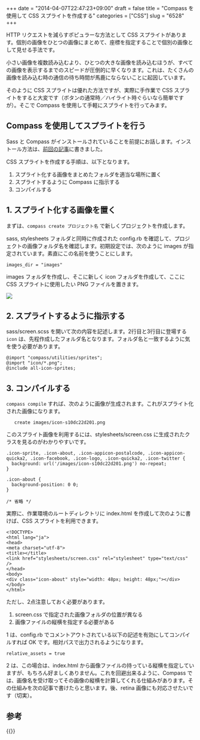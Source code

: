 +++
date = "2014-04-07T22:47:23+09:00"
draft = false
title = "Compass を使用して CSS スプライトを作成する"
categories = ["CSS"]
slug = "6528"
+++

HTTP リクエストを減らすポピュラーな方法として CSS スプライトがあります。個別の画像をひとつの画像にまとめて、座標を指定することで個別の画像として見せる手法です。

小さい画像を複数読み込むより、ひとつの大きな画像を読み込むほうが、すべての画像を表示するまでのスピードが圧倒的に早くなります。これは、たくさんの画像を読み込む時の通信の待ち時間が馬鹿にならないことに起因しています。

そのように CSS スプライトは優れた方法ですが、実際に手作業で CSS スプライトをすると大変です（ボタンの通常時／ハイライト時ぐらいなら簡単ですが）。そこで Compass を使用して手軽にスプライトを行ってみます。

## Compass を使用してスプライトを行う

Sass と Compass がインストールされていることを前提にお話します。インストール方法は、[前回の記事](http://rakuishi.com/archives/6519)に書きました。

CSS スプライトを作成する手順は、以下となります。


1. スプライト化する画像をまとめたフォルダを適当な場所に置く
1. スプライトするように Compass に指示する
1. コンパイルする


## 1. スプライト化する画像を置く

まずは、`compass create プロジェクト名` で新しくプロジェクトを作成します。

sass, stylesheets フォルダと同時に作成された config.rb を確認して、プロジェクトの画像フォルダ名を確認します。初期設定では、次のように images が指定されています。素直にこの名前を使うことにします。

```
images_dir = "images"
```

images フォルダを作成し、そこに新しく icon フォルダを作成して、ここに CSS スプライトに使用したい PNG ファイルを置きます。

![](/images/2014/04/6528_1.png)

## 2. スプライトするように指示する

sass/screen.scss を開いて次の内容を記述します。2行目と3行目に登場する `icon` は、先程作成したフォルダ名となります。フォルダ名と一致するように気を使う必要があります。

```
@import "compass/utilities/sprites";
@import "icon/*.png";
@include all-icon-sprites;
```

## 3. コンパイルする

`compass compile` すれば、次のように画像が生成されます。これがスプライト化された画像になります。

```
   create images/icon-s10dc22d201.png
```

このスプライト画像を利用するには、stylesheets/screen.css に生成されたクラスを見るのがわかりやすいです。

```
.icon-sprite, .icon-about, .icon-appicon-postalcode, .icon-appicon-quicka2, .icon-facebook, .icon-logo, .icon-quicka2, .icon-twitter {
  background: url('/images/icon-s10dc22d201.png') no-repeat;
}

.icon-about {
  background-position: 0 0;
}

/* 省略 */
```

実際に、作業環境のルートディレクトリに index.html を作成して次のように書けば、CSS スプライトを利用できます。

```
<!DOCTYPE>
<html lang="ja">
<head>
<meta charset="utf-8">
<title></title>
<link href="stylesheets/screen.css" rel="stylesheet" type="text/css" />
</head>
<body>
<div class="icon-about" style="width: 48px; height: 48px;"></div>
</body>
</html>
```

ただし、2点注意しておく必要があります。


1. screen.css で指定された画像フォルダの位置が異なる
1. 画像ファイルの縦横を指定する必要がある


1 は、config.rb でコメントアウトされている以下の記述を有効にしてコンパイルすれば OK です。相対パスで出力されるようになります。

```
relative_assets = true
```


2 は、この場合は、index.html から画像ファイルの持っている縦横を指定していますが、もちろん好ましくありません。これを回避出来るように、Compass では、画像名を受け取ってその画像の縦横を計算してくれる仕組みがあります。その仕組みを次の記事で書けたらと思います。後、retina 画像にも対応させたいです（切実）。

## 参考

{{<amazon id="4798132446" title="Sass&Compass徹底入門 CSSのベストプラクティスを効率よく実現するために (DESIGN & WEB TECHNOLOGY)" src="http://ecx.images-amazon.com/images/I/51aeeQBbfhL._SL160_.jpg">}}
